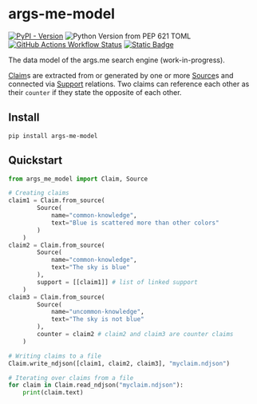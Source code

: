 # args-me-model

[![PyPI - Version](https://img.shields.io/pypi/v/args-me-model)](https://pypi.org/project/args-me-model/)
![Python Version from PEP 621 TOML](https://img.shields.io/python/required-version-toml?tomlFilePath=https%3A%2F%2Fraw.githubusercontent.com%2Fwebis-de%2Fargs-me-model%2Frefs%2Fheads%2Fmain%2Fpyproject.toml)
[![GitHub Actions Workflow Status](https://img.shields.io/github/actions/workflow/status/webis-de/args-me-model/test.yml)](https://github.com/webis-de/args-me-model/actions/workflows/test.yml)
[![Static Badge](https://img.shields.io/badge/licence-MIT-%2395c30d)](https://github.com/webis-de/args-me-model/blob/main/LICENSE)


The data model of the args.me search engine (work-in-progress).


[Claim](https://github.com/webis-de/args-me-model/blob/main/src/args_me_model/claim.py)s are extracted from or generated by one or more [Source](https://github.com/webis-de/args-me-model/blob/main/src/args_me_model/source.py)s and connected via [Support](https://github.com/webis-de/args-me-model/blob/main/src/args_me_model/support.py) relations. Two claims can reference each other as their `counter` if they state the opposite of each other.


## Install
```shell
pip install args-me-model
```


## Quickstart
```python
from args_me_model import Claim, Source

# Creating claims
claim1 = Claim.from_source(
        Source(
            name="common-knowledge",
            text="Blue is scattered more than other colors"
        )
    )
claim2 = Claim.from_source(
        Source(
            name="common-knowledge",
            text="The sky is blue"
        ),
        support = [[claim1]] # list of linked support
    )
claim3 = Claim.from_source(
        Source(
            name="uncommon-knowledge",
            text="The sky is not blue"
        ),
        counter = claim2 # claim2 and claim3 are counter claims
    )

# Writing claims to a file
Claim.write_ndjson([claim1, claim2, claim3], "myclaim.ndjson")

# Iterating over claims from a file
for claim in Claim.read_ndjson("myclaim.ndjson"):
    print(claim.text)
```

